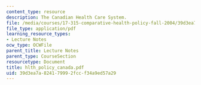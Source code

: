 ```yaml
---
content_type: resource
description: The Canadian Health Care System.
file: /media/courses/17-315-comparative-health-policy-fall-2004/39d3ea7a824179992fccf34a9ed57a29_hlth_policy_canada.pdf
file_type: application/pdf
learning_resource_types:
- Lecture Notes
ocw_type: OCWFile
parent_title: Lecture Notes
parent_type: CourseSection
resourcetype: Document
title: hlth_policy_canada.pdf
uid: 39d3ea7a-8241-7999-2fcc-f34a9ed57a29
---
```


